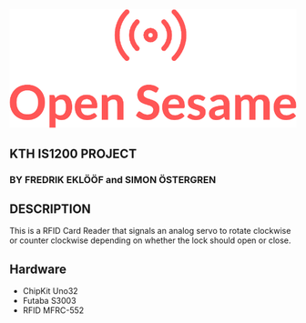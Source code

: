 ![Open Sesame](https://github.com/frimon/open-sesame/raw/master/logo.png)

## KTH IS1200 PROJECT
### BY FREDRIK EKLÖÖF and SIMON ÖSTERGREN

## DESCRIPTION
This is a RFID Card Reader that signals an analog servo to rotate clockwise or counter clockwise
depending on whether the lock should open or close.

## Hardware
* ChipKit Uno32
* Futaba S3003
* RFID MFRC-552 
